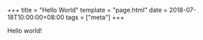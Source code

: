 +++
title = "Hello World"
template = "page.html" 
date = 2018-07-18T10:00:00+08:00
tags = ["meta"]
+++

Hello world!
<!--more-->
